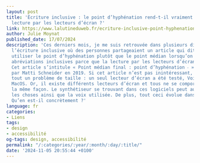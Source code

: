 ```yaml
---
layout: post
title: 'Écriture inclusive : le point d’hyphénation rend-t-il vraiment meilleure la
  lecture par les lecteurs d’écran ?'
link: https://www.lalutineduweb.fr/ecriture-inclusive-point-hyphenation-accessibilite-lecteurs-ecran/
author: Julie Moynat
published_date: 17/07/2024
description: 'Ces derniers mois, je me suis retrouvée dans plusieurs discussions sur
  l’écriture inclusive où des personnes partageaient un article qui dit qu’il faudrait
  utiliser le point d’hyphénation plutôt que le point médian lorsqu’on utilise des
  abréviations inclusives parce que la lecture par les lecteurs d’écran serait meilleure.
  Cet article s’intitule « Point médian final : point d’hyphénation ‧ » et a été écrit
  par Matti Schneider en 2019. Si cet article n’est pas inintéressant, il y a malgré
  tout un problème de taille : un seul lecteur d’écran a été testé, VoiceOver sur
  MacOS. Or, il existe différents lecteurs d’écran et tous ne se comportent pas de
  la même façon. Le synthétiseur se trouvant dans ces logiciels peut aussi faire varier
  les choses ainsi que la voix utilisée. De plus, tout ceci évolue dans le temps.
  Qu’en est-il concrètement ?'
language: fr
categories:
- Liens
tags:
- design
- accessibilité
og-tags: design, accessibilité
permalink: "/:categories/:year/:month/:day/:title/"
date: '2024-11-05 20:55:44 +0100'
---
```

